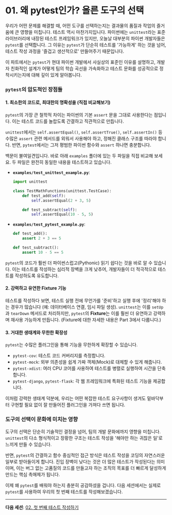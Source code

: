 # 01. 왜 pytest인가? 올른 도구의 선택

우리가 어떤 문제를 해결할 때, 어떤 도구를 선택하는지는 결과물의 품질과 작업의 즐거움에 큰 영향을 미칩니다. 테스트 역시 마찬가지입니다. 파이썬에는 `unittest`라는 표준 라이브러리에 내장된 테스트 프레임워크가 있지만, 오늘날 대부분의 파이썬 개발자들은 `pytest`를 선택합니다. 그 이유는 `pytest`가 단순히 테스트를 '가능하게' 하는 것을 넘어, 테스트 작성 과정을 '즐겁고 생산적으로' 만들어주기 때문입니다.

이 파트에서는 `pytest`가 현대 파이썬 개발에서 사실상의 표준인 이유를 설명하고, 개발자 친화적인 설계가 어떻게 팀의 학습 곡선을 가속화하고 테스트 문화를 성공적으로 정착시키는지에 대해 깊이 있게 알아봅니다.

### `pytest`의 압도적인 장점들

#### 1. 최소한의 코드로, 최대한의 명확성을 (직접 비교해보기)

`pytest`의 가장 큰 철학적 차이는 파이썬의 기본 `assert` 문을 그대로 사용한다는 점입니다. 이는 테스트 코드를 놀랍도록 간결하고 직관적으로 만듭니다.

`unittest`에서는 `self.assertEqual()`, `self.assertTrue()`, `self.assertIn()` 등 수많은 `assert` 관련 메서드를 외워서 사용해야 하고, 정해진 클래스 구조를 따라야 합니다. 반면, `pytest`에서는 그저 평범한 파이썬 함수와 `assert` 하나면 충분합니다.

백문이 불여일견입니다. 바로 아래 `examples` 폴더에 있는 두 파일을 직접 비교해 보세요. 두 파일은 완전히 동일한 내용을 테스트하고 있습니다.

-   **`examples/test_unittest_example.py`**:
    ```python
    import unittest

    class TestMathFunctions(unittest.TestCase):
        def test_add(self):
            self.assertEqual(2 + 3, 5)

        def test_subtract(self):
            self.assertEqual(10 - 5, 5)
    ```

-   **`examples/test_pytest_example.py`**:
    ```python
    def test_add():
        assert 2 + 3 == 5

    def test_subtract():
        assert 10 - 5 == 5
    ```

`pytest`의 코드가 훨씬 더 파이썬스럽고(Pythonic) 읽기 쉽다는 것을 바로 알 수 있습니다. 이는 테스트를 작성하는 심리적 장벽을 크게 낮추어, 개발자들이 더 적극적으로 테스트를 작성하도록 유도합니다.

#### 2. 강력하고 유연한 Fixture 기능

테스트를 작성하다 보면, 테스트 실행 전에 무언가를 '준비'하고 실행 후에 '정리'해야 하는 경우가 많습니다 (예: 데이터베이스 연결, 임시 파일 생성). `unittest`는 이를 `setUp`과 `tearDown` 메서드로 처리하지만, `pytest`의 **Fixture**는 이를 훨씬 더 유연하고 강력하며 재사용 가능하게 만듭니다. (Fixture에 대한 자세한 내용은 Part 3에서 다룹니다.)

#### 3. 거대한 생태계와 무한한 확장성

`pytest`는 수많은 플러그인을 통해 기능을 무한하게 확장할 수 있습니다.
-   `pytest-cov`: 테스트 코드 커버리지를 측정합니다.
-   `pytest-mock`: 외부 의존성을 쉽게 가짜 객체(Mock)로 대체할 수 있게 해줍니다.
-   `pytest-xdist`: 여러 CPU 코어를 사용하여 테스트를 병렬로 실행하여 시간을 단축합니다.
-   `pytest-django`, `pytest-flask`: 각 웹 프레임워크에 특화된 테스트 기능을 제공합니다.

이처럼 강력한 생태계 덕분에, 우리는 어떤 복잡한 테스트 요구사항이 생겨도 밑바닥부터 구현할 필요 없이 잘 만들어진 플러그인을 가져다 쓰면 됩니다.

### 도구의 선택이 문화에 미치는 영향

도구의 선택은 단순히 기술적인 결정을 넘어, 팀의 개발 문화에까지 영향을 미칩니다. `unittest`의 다소 형식적이고 장황한 구조는 테스트 작성을 '해야만 하는 귀찮은 일'로 느끼게 만들 수 있습니다.

반면, `pytest`의 간결하고 함수 중심적인 접근 방식은 테스트 작성을 코딩의 자연스러운 일부로 받아들이게 합니다. 진입 장벽이 낮다는 것은 더 많은 테스트가 작성된다는 의미이며, 이는 버그 없는 고품질의 코드를 만들고자 하는 조직의 목표를 더 빠르게 달성하게 만드는 핵심 촉매제가 됩니다.

이제 왜 `pytest`를 배워야 하는지 충분히 공감하셨을 겁니다. 다음 세션에서는 실제로 `pytest`를 사용하여 우리의 첫 번째 테스트를 작성해보겠습니다.

---
**다음 세션**: [02. 첫 번째 테스트 작성하기](../02-first-test/README.md)
